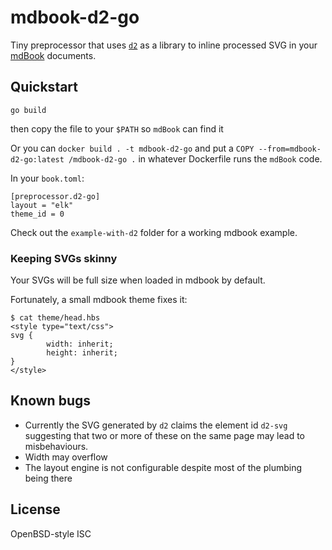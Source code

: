 # mdbook-d2-go

Tiny preprocessor that uses [`d2`](https://github.com/terrastruct/d2) as a library to inline processed SVG in your [mdBook](https://rust-lang.github.io/mdBook/) documents.

## Quickstart

`go build`

then copy the file to your `$PATH` so `mdBook` can find it

Or you can `docker build . -t mdbook-d2-go` and put a `COPY --from=mdbook-d2-go:latest /mdbook-d2-go .` in whatever Dockerfile runs the `mdBook` code.

In your `book.toml`:

```
[preprocessor.d2-go]
layout = "elk"
theme_id = 0
```

Check out the `example-with-d2` folder for a working mdbook example.

### Keeping SVGs skinny

Your SVGs will be full size when loaded in mdbook by default.

Fortunately, a small mdbook theme fixes it:

```
$ cat theme/head.hbs
<style type="text/css">
svg {
        width: inherit;
        height: inherit;
}
</style>
```

## Known bugs

- Currently the SVG generated by `d2` claims the element id `d2-svg` suggesting that two or more of these on the same page may lead to misbehaviours.
- Width may overflow
- The layout engine is not configurable despite most of the plumbing being there

## License

OpenBSD-style ISC
